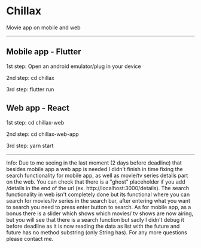 # Chillax
Movie app on mobile and web

___________________________________________________________________


Mobile app - Flutter
------------------------------
1st step: Open an android emulator/plug in your device

2nd step: cd chillax

3rd step: flutter run



Web app - React
----------------------------------
1st step: cd chillax-web

2nd step: cd chillax-web-app

3rd step: yarn start

__________________________________________________
Info: Due to me seeing in the last moment (2 days before deadline) that besides mobile app a web app is needed I didn't finish in time fixing the search functionality for mobile app, as well as movie/tv series details part on the web. You can check that there is a "ghost" placeholder if you add /details in the end of the url (ex. http://localhost:3000/details). The search functionality in web isn't completely done but its functional where you can search for movies/tv series in the search bar, after entering what you want to search you need to press enter button to search. As for mobile app, as a bonus there is a slider which shows which movies/ tv shows are now airing, but you will see that there is a search function but sadly I didn't debug it before deadline as it is now reading the data as list with the future <MovieSearch> and future has no method substring (only String has). For any more questions please contact me.
